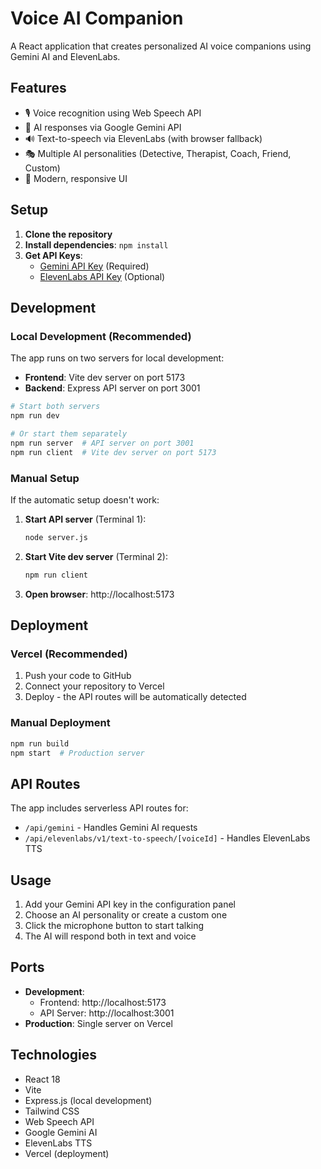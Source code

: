 # Voice AI Companion

A React application that creates personalized AI voice companions using Gemini AI and ElevenLabs.

## Features

- 🎙️ Voice recognition using Web Speech API
- 🤖 AI responses via Google Gemini API
- 🔊 Text-to-speech via ElevenLabs (with browser fallback)
- 🎭 Multiple AI personalities (Detective, Therapist, Coach, Friend, Custom)
- 🎨 Modern, responsive UI

## Setup

1. **Clone the repository**
2. **Install dependencies**: `npm install`
3. **Get API Keys**:
   - [Gemini API Key](https://makersuite.google.com/app/apikey) (Required)
   - [ElevenLabs API Key](https://elevenlabs.io/api) (Optional)

## Development

### Local Development (Recommended)

The app runs on two servers for local development:
- **Frontend**: Vite dev server on port 5173
- **Backend**: Express API server on port 3001

```bash
# Start both servers
npm run dev

# Or start them separately
npm run server  # API server on port 3001
npm run client  # Vite dev server on port 5173
```

### Manual Setup

If the automatic setup doesn't work:

1. **Start API server** (Terminal 1):
   ```bash
   node server.js
   ```

2. **Start Vite dev server** (Terminal 2):
   ```bash
   npm run client
   ```

3. **Open browser**: http://localhost:5173

## Deployment

### Vercel (Recommended)

1. Push your code to GitHub
2. Connect your repository to Vercel
3. Deploy - the API routes will be automatically detected

### Manual Deployment

```bash
npm run build
npm start  # Production server
```

## API Routes

The app includes serverless API routes for:

- `/api/gemini` - Handles Gemini AI requests
- `/api/elevenlabs/v1/text-to-speech/[voiceId]` - Handles ElevenLabs TTS

## Usage

1. Add your Gemini API key in the configuration panel
2. Choose an AI personality or create a custom one
3. Click the microphone button to start talking
4. The AI will respond both in text and voice

## Ports

- **Development**: 
  - Frontend: http://localhost:5173
  - API Server: http://localhost:3001
- **Production**: Single server on Vercel

## Technologies

- React 18
- Vite
- Express.js (local development)
- Tailwind CSS
- Web Speech API
- Google Gemini AI
- ElevenLabs TTS
- Vercel (deployment)
